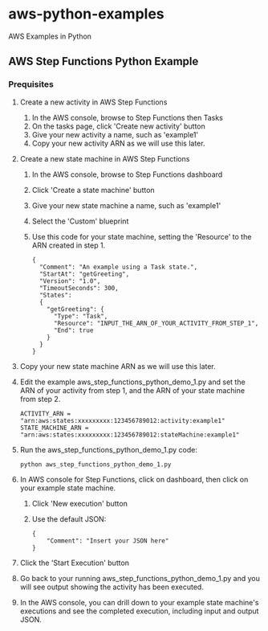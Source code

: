 # aws-python-examples
AWS Examples in Python

## AWS Step Functions Python Example

### Prequisites

1. Create a new activity in AWS Step Functions
   1. In the AWS console, browse to Step Functions then Tasks
   2. On the tasks page, click 'Create new activity' button
   3. Give your new activity a name, such as 'example1'
   4. Copy your new activity ARN as we will use this later.

2. Create a new state machine in AWS Step Functions
   1. In the AWS console, browse to Step Functions dashboard
   2. Click 'Create a state machine' button
   3. Give your new state machine a name, such as 'example1'
   4. Select the 'Custom' blueprint
   5. Use this code for your state machine, setting the 'Resource' to the ARN created in step 1.

        ```
        {
          "Comment": "An example using a Task state.",
          "StartAt": "getGreeting",
          "Version": "1.0",
          "TimeoutSeconds": 300,
          "States":
          {
            "getGreeting": {
              "Type": "Task",
              "Resource": "INPUT_THE_ARN_OF_YOUR_ACTIVITY_FROM_STEP_1",
              "End": true
            }
          }
        }
        ```

  6. Copy your new state machine ARN as we will use this later.

3. Edit the example aws_step_functions_python_demo_1.py and set the ARN of your activity from step 1, and the ARN of your state machine from step 2.

    ```
    ACTIVITY_ARN = "arn:aws:states:xxxxxxxxx:123456789012:activity:example1"
    STATE_MACHINE_ARN = "arn:aws:states:xxxxxxxxx:123456789012:stateMachine:example1"
    ```

4. Run the aws_step_functions_python_demo_1.py code:

    ```
    python aws_step_functions_python_demo_1.py
    ```

5. In AWS console for Step Functions, click on dashboard, then click on your example state machine.
   1. Click 'New execution' button
   2. Use the default JSON:

        ```
        {
            "Comment": "Insert your JSON here"
        }
        ```

  3. Click the 'Start Execution' button

5. Go back to your running aws_step_functions_python_demo_1.py and you will see output showing the activity has been executed.

6. In the AWS console, you can drill down to your example state machine's executions and see the completed execution, including input and output JSON.
